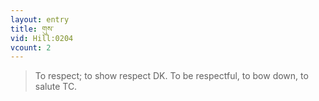 ```yaml
---
layout: entry
title: གུས་
vid: Hill:0204
vcount: 2
---
```

> To respect; to show respect DK\. To be respectful, to bow down, to salute TC\.


